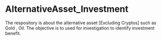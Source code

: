 # AlternativeAsset_Investment

The respository is about the alternative asset [Excluding Cryptos] such as Gold , Oil. The objective is to used for investigation to identify investment benefit. 
